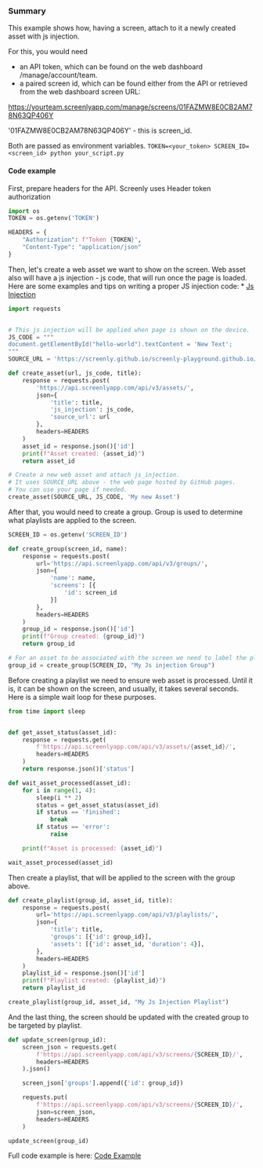 ### Summary

This example shows how, having a screen, attach to it a newly created asset with js injection.

For this, you would need
 - an API token, which can be found on the web dashboard /manage/account/team.
 - a paired screen id, which can be found either from the API or retrieved from the web dashboard screen URL:

https://yourteam.screenlyapp.com/manage/screens/01FAZMW8E0CB2AM78N63QP406Y

'01FAZMW8E0CB2AM78N63QP406Y' - this is screen_id.

Both are passed as environment variables.
`TOKEN=<your_token> SCREEN_ID=<screen_id> python your_script.py`


#### Code example
First, prepare headers for the API. Screenly uses Header token authorization

```python
import os
TOKEN = os.getenv('TOKEN')

HEADERS = {
    "Authorization": f"Token {TOKEN}",
    "Content-Type": "application/json"
}
```

Then, let's create a web asset we want to show on the screen.
Web asset also will have a js injection - js code, that will run once the page is loaded.
Here are some examples and tips on writing a proper JS injection code: * [Js Injection](../javascript-injectors/README.md)

```python
import requests


# This js injection will be applied when page is shown on the device.
JS_CODE = """
document.getElementById("hello-world").textContent = 'New Text';
"""
SOURCE_URL = 'https://screenly.github.io/screenly-playground.github.io/'

def create_asset(url, js_code, title):
    response = requests.post(
        'https://api.screenlyapp.com/api/v3/assets/',
        json={
            'title': title,
            'js_injection': js_code,
            'source_url': url
        },
        headers=HEADERS
    )
    asset_id = response.json()['id']
    print(f"Asset created: {asset_id}")
    return asset_id

# Create a new web asset and attach js_injection.
# It uses SOURCE_URL above - the web page hosted by GitHub pages.
# You can use your page if needed.
create_asset(SOURCE_URL, JS_CODE, 'My new Asset')
```

After that, you would need to create a group.
Group is used to determine what playlists are applied to the screen.

```python
SCREEN_ID = os.getenv('SCREEN_ID')

def create_group(screen_id, name):
    response = requests.post(
        url='https://api.screenlyapp.com/api/v3/groups/',
        json={
            'name': name,
            'screens': [{
                'id': screen_id
            }]
        },
        headers=HEADERS
    )
    group_id = response.json()['id']
    print(f"Group created: {group_id}")
    return group_id

# For an asset to be associated with the screen we need to label the playlist and screen with the same group.
group_id = create_group(SCREEN_ID, "My Js injection Group")
```

Before creating a playlist we need to ensure web asset is processed.
Until it is, it can be shown on the screen, and usually, it takes several seconds.
Here is a simple wait loop for these purposes.

```python
from time import sleep


def get_asset_status(asset_id):
    response = requests.get(
        f'https://api.screenlyapp.com/api/v3/assets/{asset_id}/',
        headers=HEADERS
    )
    return response.json()['status']

def wait_asset_processed(asset_id):
    for i in range(1, 4):
        sleep(i ** 2)
        status = get_asset_status(asset_id)
        if status == 'finished':
            break
        if status == 'error':
            raise

    print(f"Asset is processed: {asset_id}")

wait_asset_processed(asset_id)
```

Then create a playlist, that will be applied to the screen with the group above.

```python
def create_playlist(group_id, asset_id, title):
    response = requests.post(
        url='https://api.screenlyapp.com/api/v3/playlists/',
        json={
            'title': title,
            'groups': [{'id': group_id}],
            'assets': [{'id': asset_id, 'duration': 4}],
        },
        headers=HEADERS
    )
    playlist_id = response.json()['id']
    print(f"Playlist created: {playlist_id}")
    return playlist_id

create_playlist(group_id, asset_id, "My Js Injection Playlist")
```

And the last thing, the screen should be updated with the created group to be targeted by playlist.

```python
def update_screen(group_id):
    screen_json = requests.get(
        f'https://api.screenlyapp.com/api/v3/screens/{SCREEN_ID}/',
        headers=HEADERS
    ).json()

    screen_json['groups'].append({'id': group_id})

    requests.put(
        f'https://api.screenlyapp.com/api/v3/screens/{SCREEN_ID}/',
        json=screen_json,
        headers=HEADERS
    )

update_screen(group_id)
```

Full code example is here: [Code Example](./web_asset_js_injection.py)
